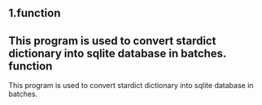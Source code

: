 1.function
-----------------------------------
  This program is used to convert stardict dictionary into sqlite database in batches.
function
-----------------------------------
  This program is used to convert stardict dictionary into sqlite database in batches.

